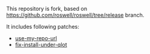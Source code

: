 This repository is fork, based on https://github.com/roswell/roswell/tree/release branch.

It includes following patches:

- [use-my-repo-url](https://github.com/roswell/roswell/compare/release...svetlyak40wt:use-my-repo-url)
- [fix-install-under-qlot](https://github.com/roswell/roswell/compare/release...svetlyak40wt:fix-install-under-qlot)
